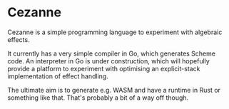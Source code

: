 Cezanne
=======

Cezanne is a simple programming language to experiment with algebraic
effects.

It currently has a very simple compiler in Go, which generates Scheme
code. An interpreter in Go is under construction, which will
hopefully provide a platform to experiment with optimising an
explicit-stack implementation of effect handling.

The ultimate aim is to generate e.g. WASM and have a runtime in Rust
or something like that. That's probably a bit of a way off though.
